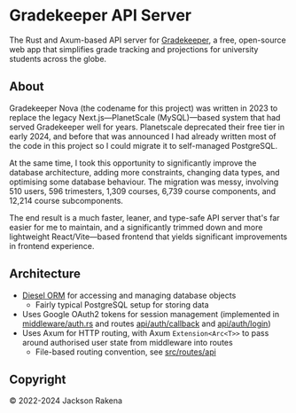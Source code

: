 # Gradekeeper API Server 
The Rust and Axum-based API server for [Gradekeeper](github.com/jacksonrakena/gradekeeper), a free, open-source web app that simplifies grade tracking and projections for university students across the globe.  

## About
Gradekeeper Nova (the codename for this project) was written in 2023 to replace the legacy Next.js—PlanetScale (MySQL)—based system that had served Gradekeeper well for years. Planetscale deprecated their free tier in early 2024, and before that was announced I had already written most of the code in this project so I could migrate it to self-managed PostgreSQL.  

At the same time, I took this opportunity to significantly improve the database architecture, adding more constraints, changing data types, and optimising some database behaviour. The migration was messy, involving 510 users, 596 trimesters, 1,309 courses, 6,739 course components, and 12,214 course subcomponents.  

The end result is a much faster, leaner, and type-safe API server that's far easier for me to maintain, and a significantly trimmed down and more lightweight React/Vite—based frontend that yields significant improvements in frontend experience.

## Architecture
- [Diesel ORM](https://diesel.rs/) for accessing and managing database objects
  - Fairly typical PostgreSQL setup for storing data
- Uses Google OAuth2 tokens for session management (implemented in [middleware/auth.rs](https://github.com/jacksonrakena/gradekeeper-server/blob/main/src/middleware/auth.rs) and routes [api/auth/callback](https://github.com/jacksonrakena/gradekeeper-server/blob/main/src/routes/api/auth/callback.rs) and [api/auth/login](https://github.com/jacksonrakena/gradekeeper-server/blob/main/src/routes/api/auth/login.rs))
- Uses Axum for HTTP routing, with Axum `Extension<Arc<T>>` to pass around authorised user state from middleware into routes
  - File-based routing convention, see [src/routes/api](https://github.com/jacksonrakena/gradekeeper-server/tree/main/src/routes/api)

## Copyright
&copy; 2022-2024 Jackson Rakena
